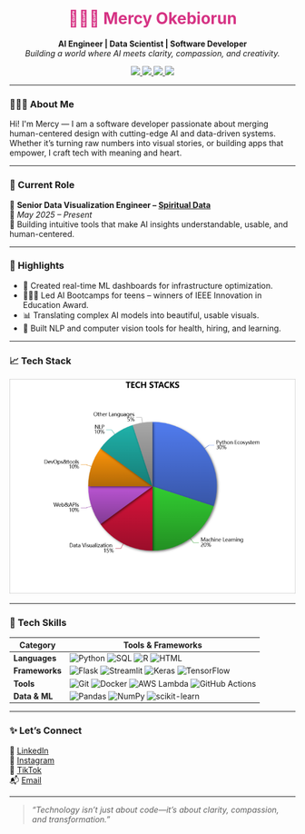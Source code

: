 <!-- Pretty pink GitHub Profile README for Mercy Okebiorun -->

<h1 align="center" style="color:#d63384">👩🏾‍💻 Mercy Okebiorun</h1>

<p align="center">
  <b>AI Engineer | Data Scientist | Software Developer</b><br>
  <em>Building a world where AI meets clarity, compassion, and creativity.</em>
</p>

<p align="center">
  <a href="https://www.linkedin.com/in/mercy-okebiorun" target="_blank">
    <img src="https://img.shields.io/badge/LinkedIn-%230077B5.svg?&style=flat-square&logo=linkedin&logoColor=white" />
  </a>
  <a href="https://www.instagram.com/kiki__mercy" target="_blank">
    <img src="https://img.shields.io/badge/Instagram-E4405F?logo=instagram&logoColor=white&style=flat-square" />
  </a>
  <a href="https://www.tiktok.com/@kiki__mercy" target="_blank">
    <img src="https://img.shields.io/badge/TikTok-black?logo=tiktok&logoColor=white&style=flat-square" />
  </a>
  <a href="mailto:mercyokebiorun@gmail.com">
    <img src="https://img.shields.io/badge/Gmail-D14836?logo=gmail&logoColor=white&style=flat-square" />
  </a>
</p>

---

### 👩🏾‍💻 About Me

Hi! I'm Mercy — I am a software developer passionate about merging human-centered design with cutting-edge AI and data-driven systems. Whether it’s turning raw numbers into visual stories, or building apps that empower, I craft tech with meaning and heart.

<!-- Add portfolio screenshots or featured project images below -->
<p align="center">
  <!-- Example image (replace with your own) -->
  <!-- <img src="https://your-image-link.com/demo1.png" width="600"/> -->
</p>

---

### 💼 Current Role

🧩 **Senior Data Visualization Engineer – [Spiritual Data](https://spiritualdata.org)**  
📅 *May 2025 – Present*  
🎯 Building intuitive tools that make AI insights understandable, usable, and human-centered.

---

### 🌟 Highlights

- 🧠 Created real-time ML dashboards for infrastructure optimization.
- 👩🏾‍🏫 Led AI Bootcamps for teens – winners of IEEE Innovation in Education Award.
- 📊 Translating complex AI models into beautiful, usable visuals.
- 🤖 Built NLP and computer vision tools for health, hiring, and learning.

---

### 📈 Tech Stack 

<p align="center">
  <img src="https://github.com/kikibyt/kikibyt-/blob/main/ChartGo_20250528104431.png" alt="Tech Stack Pie Chart" />
</p>

---

### 🔧 Tech Skills

| Category | Tools & Frameworks |
|---------|---------------------|
| **Languages** | ![Python](https://img.shields.io/badge/-Python-FFD43B?logo=python&logoColor=blue&style=flat) ![SQL](https://img.shields.io/badge/-SQL-336791?logo=postgresql&logoColor=white&style=flat) ![R](https://img.shields.io/badge/-R-276DC3?logo=r&logoColor=white&style=flat) ![HTML](https://img.shields.io/badge/-HTML5-E34F26?logo=html5&logoColor=white&style=flat) |
| **Frameworks** | ![Flask](https://img.shields.io/badge/-Flask-000000?logo=flask&logoColor=white&style=flat) ![Streamlit](https://img.shields.io/badge/-Streamlit-FF4B4B?logo=streamlit&logoColor=white&style=flat) ![Keras](https://img.shields.io/badge/-Keras-D00000?logo=keras&logoColor=white&style=flat) ![TensorFlow](https://img.shields.io/badge/-TensorFlow-FF6F00?logo=tensorflow&logoColor=white&style=flat) |
| **Tools** | ![Git](https://img.shields.io/badge/-Git-F05032?logo=git&logoColor=white&style=flat) ![Docker](https://img.shields.io/badge/-Docker-2496ED?logo=docker&logoColor=white&style=flat) ![AWS Lambda](https://img.shields.io/badge/-AWS_Lambda-FF9900?logo=amazonaws&logoColor=white&style=flat) ![GitHub Actions](https://img.shields.io/badge/-GitHub_Actions-2088FF?logo=githubactions&logoColor=white&style=flat) |
| **Data & ML** | ![Pandas](https://img.shields.io/badge/-Pandas-150458?logo=pandas&logoColor=white&style=flat) ![NumPy](https://img.shields.io/badge/-NumPy-013243?logo=numpy&logoColor=white&style=flat) ![scikit-learn](https://img.shields.io/badge/-Scikit--Learn-F7931E?logo=scikitlearn&logoColor=white&style=flat) |

---

### ✨ Let’s Connect

📎 [LinkedIn](https://www.linkedin.com/in/mercy-okebiorun)  
📸 [Instagram](https://www.instagram.com/kiki__mercy)  
📱 [TikTok](https://www.tiktok.com/@kiki__mercy)  
📬 [Email](mailto:mercyokebiorun@gmail.com)

---

> _“Technology isn’t just about code—it’s about clarity, compassion, and transformation.”_